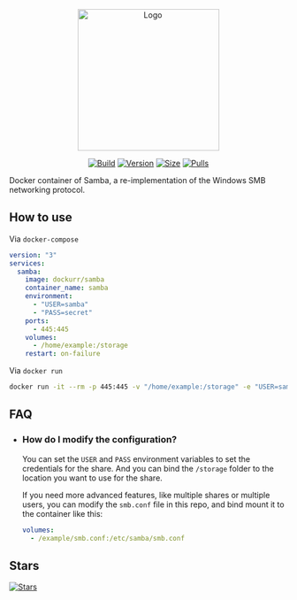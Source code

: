 <div align="center">
<img src="https://raw.githubusercontent.com/dockur/samba/master/.github/logo.png" title="Logo" style="max-width:100%;" width="256" />
</div>
<div align="center">

[![Build]][build_url]
[![Version]][tag_url]
[![Size]][tag_url]
[![Pulls]][hub_url]

</div></h1>

Docker container of Samba, a re-implementation of the Windows SMB networking protocol.

## How to use

Via `docker-compose`

```yaml
version: "3"
services:
  samba:
    image: dockurr/samba
    container_name: samba
    environment:
      - "USER=samba"
      - "PASS=secret"
    ports:
      - 445:445
    volumes:
      - /home/example:/storage
    restart: on-failure
```

Via `docker run`

```bash
docker run -it --rm -p 445:445 -v "/home/example:/storage" -e "USER=samba" -e "PASS=secret" dockurr/samba
```

## FAQ

  * ### How do I modify the configuration?

    You can set the `USER` and `PASS` environment variables to set the credentials for the share. And you can bind the `/storage` folder to the location you want to use for the share.

    If you need more advanced features, like multiple shares or multiple users, you can modify the `smb.conf` file in this repo, and bind mount it to the container like this:

    ```yaml
    volumes:
      - /example/smb.conf:/etc/samba/smb.conf
    ```

## Stars
[![Stars](https://starchart.cc/dockur/samba.svg?variant=adaptive)](https://starchart.cc/dockur/samba)

[build_url]: https://github.com/dockur/samba/
[hub_url]: https://hub.docker.com/r/dockurr/samba
[tag_url]: https://hub.docker.com/r/dockurr/samba/tags

[Build]: https://github.com/dockur/samba/actions/workflows/build.yml/badge.svg
[Size]: https://img.shields.io/docker/image-size/dockurr/samba/latest?color=066da5&label=size
[Pulls]: https://img.shields.io/docker/pulls/dockurr/samba.svg?style=flat&label=pulls&logo=docker
[Version]: https://img.shields.io/docker/v/dockurr/samba/latest?arch=amd64&sort=semver&color=066da5
